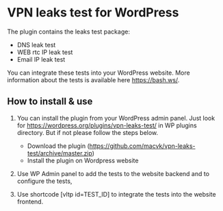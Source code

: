 # VPN leaks test for WordPress

The plugin contains the leaks test package: 
- DNS leak test
- WEB rtc IP leak test
- Email IP leak test

You can integrate these tests into your WordPress website.
More information about the tests is available here https://bash.ws/.

## How to install & use 

1. You can install the plugin from your WordPress admin panel. Just look for https://wordpress.org/plugins/vpn-leaks-test/ in WP plugins directory. But if not please follow the steps below.
   - Download the plugin (https://github.com/macvk/vpn-leaks-test/archive/master.zip)
   - Install the plugin on Wordpress website

2. Use WP Admin panel to add the tests to the website backend and to configure the tests,
3. Use shortcode [vltp id=TEST_ID] to integrate the tests into the website frontend.
